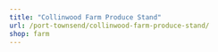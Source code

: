 ```yaml
---
title: "Collinwood Farm Produce Stand"
url: /port-townsend/collinwood-farm-produce-stand/
shop: farm
---
```

